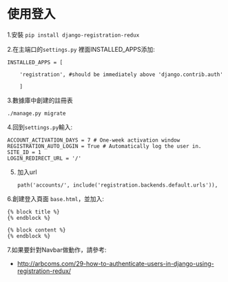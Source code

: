 
# 使用登入


1.安裝 `pip install django-registration-redux`


2.在主端口的`settings.py` 裡面INSTALLED_APPS添加:

    INSTALLED_APPS = [

        'registration', #should be immediately above 'django.contrib.auth'

        ]

3.數據庫中創建的註冊表

`./manage.py migrate`


4.回到`settings.py`輸入:

    ACCOUNT_ACTIVATION_DAYS = 7 # One-week activation window
    REGISTRATION_AUTO_LOGIN = True # Automatically log the user in.
    SITE_ID = 1
    LOGIN_REDIRECT_URL = '/'
    
5. 加入url

    `path('accounts/', include('registration.backends.default.urls')),`
    
6.創建登入頁面 `base.html`，並加入:

    {% block title %}
    {% endblock %}

    {% block content %}
    {% endblock %}

7.如果要針對Navbar做動作，請參考:

- http://arbcoms.com/29-how-to-authenticate-users-in-django-using-registration-redux/
